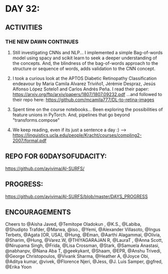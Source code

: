 



DAY 32:
=======

ACTIVITIES
---------------------------------------------------------------------------------------------------------------
### THE NEW DAWN CONTINUES

1. Still investigating CNNs and NLP... I implemented a simple Bag-of-words model using spacy and scikit learn to seek a deeper understanding of the concepts. And, the blindness of the bag-of-words approach to the structure or sequence of words, adds validation to the CNN concept.

2. I took a curious look at the APTOS Diabetic Retinopathy Classification endeavour by Maria Camila Alvarez Triviño1, Jérémie Despraz, Jesús Alfonso López Sotelo1 and Carlos Andrés Peña. I read their paper: https://arxiv.org/ftp/arxiv/papers/1807/1807.09232.pdf ...and followed to their repo here: https://github.com/mcamila777/DL-to-retina-images

3. Spent time on the course notebooks... Been exploring the possibilities of feature unions in PyTorch. And, pipelines that go beyond "transforms.compose"

4. We keep reading, even if its just a sentence a day :) --> https://linguistics.ucla.edu/people/Kracht/courses/compling2-2007/formal.pdf


REPO FOR 60DAYSOFUDACITY:
-------------------------
https://github.com/ayivima/AI-SURFS/

PROGRESS:
---------
https://github.com/ayivima/AI-SURFS/blob/master/DAYS_PROGRESS

ENCOURAGEMENTS
--------------
Cheers to @Aisha Javed, @Temitope Oladokun , @K.S., @Labiba, @Shudipto Trafder, @Marwa, @iso., @Yemi, @Alexander Villasoto, @Ingus Terbets, @Agata [OR, USA], @Hung, @Eman, @Aarthi Alagammai, @Olivia, @Sharim, @Hung, @Varez.W, @THIYAGARAJAN R, @LauraT , @Anna Scott, @Nirupama Singh, @Frida, @Lisa Crossman, @Stark, @Samuela Anastasi, @nabhanpv, @Nana Aba T, @geekykant, @Shaam, @EPR, @Anshu Trivedi, @George Christopoulos, @Vivank Sharma, @Heather A, @Joyce Obi, @Aditya kumar, @vivek, @Florence Njeri, @Jess, @J. Luis Samper, @gfred, @Erika Yoon
